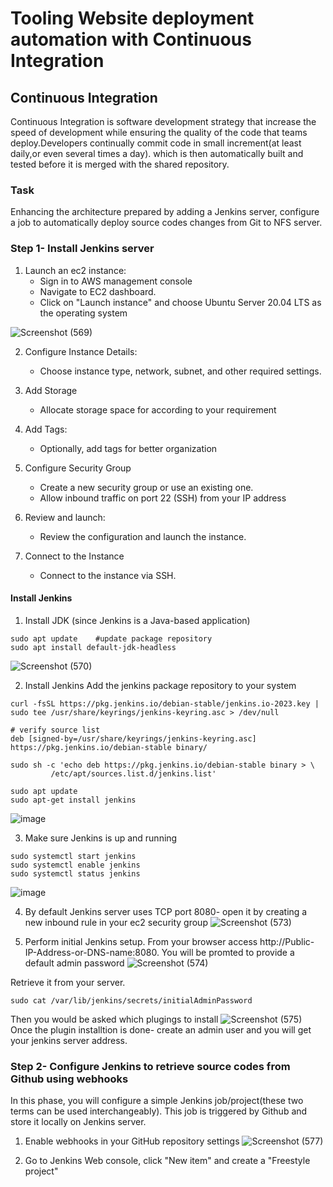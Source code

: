 # Tooling Website deployment automation with Continuous Integration
## Continuous Integration
Continuous Integration is software development strategy that increase the speed of development while ensuring the quality of the code that teams deploy.Developers continually commit code in small increment(at least daily,or even several times a day). which is then automatically built and tested before it is merged with the shared repository.

### Task
Enhancing the architecture prepared by adding a Jenkins server, configure a job to automatically deploy source codes changes from Git to NFS server.

### Step 1- Install Jenkins server
1. Launch an ec2 instance:
    - Sign in to AWS management console
    - Navigate to EC2 dashboard.
    - Click on "Launch instance" and choose Ubuntu Server 20.04 LTS as the operating system

![Screenshot (569)](https://github.com/user-attachments/assets/9ef2316f-d76a-47ba-986e-547df21e18a6)


2. Configure Instance Details:
    - Choose instance type, network, subnet, and other required settings.

3. Add Storage
    - Allocate storage space for according to your requirement

4. Add Tags:
    - Optionally, add tags for better organization

5. Configure Security Group
    - Create a new security group or use an existing one.
    - Allow inbound traffic on port 22 (SSH) from your IP address

6. Review and launch:
    - Review the configuration and launch the instance.
    
7. Connect to the Instance
    - Connect to the instance via SSH.


#### Install Jenkins
1. Install JDK (since Jenkins is a Java-based application)
```
sudo apt update    #update package repository
sudo apt install default-jdk-headless
```
![Screenshot (570)](https://github.com/user-attachments/assets/e95c02c5-14d4-4dc1-ac1c-914d91f59bb0)

2. Install Jenkins
Add the jenkins package repository to your system
```
curl -fsSL https://pkg.jenkins.io/debian-stable/jenkins.io-2023.key | sudo tee /usr/share/keyrings/jenkins-keyring.asc > /dev/null

# verify source list
deb [signed-by=/usr/share/keyrings/jenkins-keyring.asc] https://pkg.jenkins.io/debian-stable binary/

sudo sh -c 'echo deb https://pkg.jenkins.io/debian-stable binary > \
         /etc/apt/sources.list.d/jenkins.list'

sudo apt update 
sudo apt-get install jenkins
```
![image](https://github.com/user-attachments/assets/b795409b-d714-4b2d-b8eb-20102250410a)

3. Make sure Jenkins is up and running
```
sudo systemctl start jenkins
sudo systemctl enable jenkins
sudo systemctl status jenkins
```
![image](https://github.com/user-attachments/assets/466c8b5f-ae68-4329-bec2-7112733ddba6)

4. By default Jenkins server uses TCP port 8080- open it by creating a new inbound rule in your ec2 security group
![Screenshot (573)](https://github.com/user-attachments/assets/83632136-9b4d-4143-99d4-28a38cbc447f)

6. Perform initial Jenkins setup.
From your browser access http://Public-IP-Address-or-DNS-name:8080. You will be promted to provide a default admin password
![Screenshot (574)](https://github.com/user-attachments/assets/45c6e2f3-574e-4a54-ab0c-24f5df2112e5)

Retrieve it from your server.
```
sudo cat /var/lib/jenkins/secrets/initialAdminPassword
```
Then you would be asked which plugings to install
![Screenshot (575)](https://github.com/user-attachments/assets/3ca25acb-5247-40ea-87ea-8047a3a682cc)
Once the plugin installtion is done- create an admin user and you will get your jenkins server address.



### Step 2- Configure Jenkins to retrieve source codes from Github using webhooks
In this phase, you will configure a simple Jenkins job/project(these two terms can be used interchangeably). This job is triggered by Github and store it locally on Jenkins server.

1. Enable webhooks in your GitHub repository settings
![Screenshot (577)](https://github.com/user-attachments/assets/ac8b121f-7429-4c31-9055-2fa8471f858e)

2. Go to Jenkins Web console, click "New item" and create a "Freestyle project"

